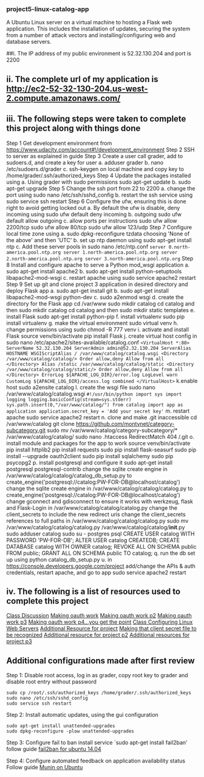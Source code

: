 ### project5-linux-catalog-app
A Ubuntu Linux server on a virtual machine to hosting a Flask web application.
This includes the installation of updates, securing the system from a number of attack vectors and installing/configuring web and database servers.

##i. The IP address of my public environment is 52.32.130.204 and port is 2200

## ii. The complete url of my application is http://ec2-52-32-130-204.us-west-2.compute.amazonaws.com/

## iii. The following steps were taken to complete this project along with things done

Step 1 Get development environment from https://www.udacity.com/account#!/development_environment
Step 2 SSH to server as explained in guide
Step 3 Create a user call grader, add to sudoers.d, and create a key for user
    a. adduser grader
    b. nano /etc/sudoers.d/grader
    c. ssh-keygen on local machine and copy key to /home/grader/.ssh/authorized_keys
Step 4 Update the packages installed using
    a. Using grader with sudo permissions sudo apt-get update
    b. sudo apt-get upgrade
Step 5 Change the ssh port from 22 to 2200
    a. change the port using sudo nano /etc/ssh/sshd_config
    b. restart the ssh service using sudo service ssh restart
Step 6 Configure the ufw, ensuring this is done right to avoid getting locked out
    a. By default the ufw is disable, deny incoming using sudo ufw default deny incoming
    b. outgoing sudo ufw default allow outgoing
    c. allow ports per instructions sudo ufw allow 2200/tcp
    sudo ufw allow 80/tcp
    sudo ufw allow 123/udp
Step 7 Configure local time zone using
    a. sudo dpkg-reconfigure tzdata
    choosing 'None of the above' and then 'UTC'
    b. set up ntp daemon using sudo apt-get install ntp
    c. Add these server pools in sudo nano /etc/ntp.conf
    ```
    server 0.north-america.pool.ntp.org
    server 1.north-america.pool.ntp.org
    server 2.north-america.pool.ntp.org
    server 3.north-america.pool.ntp.org
    ```
Step 8 Install and configure apache to serve a Python mod_wsgi application
    a. sudo apt-get install apache2
    b. sudo apt-get install python-setuptools libapache2-mod-wsgi
    c. restart apache using sudo service apache2 restart
Step 9 Set up git and clone project 3 application in desired directory and deploy Flask app
    a. sudo apt-get install git
    b. sudo apt-get install libapache2-mod-wsgi python-dev
    c. sudo a2enmod wsgi
    d.  create the directory for the Flask app
    cd /var/www
    sudo mkdir catalog
    cd catalog and then sudo mkdir catalog
    cd catalog and then sudo mkdir static templates
    e. install Flask sudo apt-get install python-pip
    f. install virtualenv sudo pip install virtualenv
    g. make the virtual environment sudo virtual venv
    h. change permissions using sudo chmod -R 777 venv
    i. activate and install Flask
    source venv/bin/activate
    pip install Flask
    j. create virtual host config in sudo nano /etc/apache2/sites-available/catalog.conf
    ```
      <VirtualHost *:80>
          ServerName 52.32.130.204
          ServerAdmin admin@52.32.130.204
          ServerAlias HOSTNAME
          WSGIScriptAlias / /var/www/catalog/catalog.wsgi
          <Directory /var/www/catalog/catalog/>
              Order allow,deny
              Allow from all
          </Directory>
          Alias /static /var/www/catalog/catalog/static
          <Directory /var/www/catalog/catalog/static/>
              Order allow,deny
              Allow from all
          </Directory>
          ErrorLog ${APACHE_LOG_DIR}/error.log
          LogLevel warn
          CustomLog ${APACHE_LOG_DIR}/access.log combined
      </VirtualHost>
      ```
    k.enable host sudo a2ensite catalog
    l. create the wsgi file sudo nano /var/www/catalog/catalog.wsgi
      ```
      #!/usr/bin/python
      import sys
      import logging
      logging.basicConfig(stream=sys.stderr)
      sys.path.insert(0,"/var/www/catalog/")
      from catalog import app as application
      application.secret_key = 'Add your secret key'
      ```
    m. restart apache sudo service apache2 restart
    n. clone and make .git inaccessible
    cd /var/www/catalog
    git clone https://github.com/montynet/category-subcategory.git
    sudo mv /var/www/catalog/category-subcategory/* /var/www/catalog/catalog/
    sudo nano .htaccess
    RedirectMatch 404 /\.git
    o. install module and packages for the app to work
    source venv/bin/activate
    pip install httplib2
    pip install requests
    sudo pip install flask-seasurf
    sudo pip install --upgrade oauth2client
    sudo pip install sqlalchemy
    sudo pip psycopg2
    p. install postgresql and configure it
    sudo apt-get install postgresql postgresql-contrib
    change the sqlite create engine in /var/www/catalog/catalog/catalog_db_setup.py to create_engine('postgresql://catalog:PW-FOR-DB@localhost/catalog')
    change the sqlite create engine in /var/www/catalog/catalog/catalog.py to create_engine('postgresql://catalog:PW-FOR-DB@localhost/catalog')
    change gconnect and gdisconnect to ensure it works with werkzeug, flask and Flask-Login in /var/www/catalog/catalog/catalog.py
    change the client_secrets to include the new redirect uris
    change the client_secrets references to full paths in /var/www/catalog/catalog/catalog.py
    sudo mv /var/www/catalog/catalog/catalog.py /var/www/catalog/catalog/__init__.py
    sudo adduser catalog
    sudo su - postgres
    psql
    CREATE USER catalog WITH PASSWORD 'PW-FOR-DB';
    ALTER USER catalog CREATEDB;
    CREATE DATABASE catalog WITH OWNER catalog;
    REVOKE ALL ON SCHEMA public FROM public;
    GRANT ALL ON SCHEMA public TO catalog;
    q. run the db set up using python catalog_db_setup.py
    u. in https://console.developers.google.com/project add/change the APIs & auth credentials, restart apache,
    and go to app
    sudo service apache2 restart

## iv. The following is a list of resources used to complete this project
[Class Discussion](https://discussions.udacity.com/c/nd004-p5-linux-based-server-configuration)
[Making oauth work](https://discussions.udacity.com/t/google-oauth2-ajax-call-not-working/31912)
[Making oauth work p2](]https://discussions.udacity.com/t/google-sign-in-oauth-error/29733/2)
[Making oauth work p3](https://discussions.udacity.com/t/google-sign-in-problems/28191)
[Making oauth work p4...you get the point](https://discussions.udacity.com/t/oauth2credentials-object-is-not-json-serializable/18472/4)
[Class Configuring Linux Web Servers](https://www.udacity.com/course/configuring-linux-web-servers--ud299)
[Additional Resource for project](https://discussions.udacity.com/t/p5-how-i-got-through-it/15342/6)
[Making that client secret file to be recognized](http://stackoverflow.com/questions/12201928/python-open-method-ioerror-errno-2-no-such-file-or-directory)
[Additional resource for project p2](https://discussions.udacity.com/t/project-5-resources/28343)
[Additional resources for project p3](https://discussions.udacity.com/t/markedly-underwhelming-and-potentially-wrong-resource-list-for-p5/8587)

## Additional configurations made after first review
Step 1: Disable root access, log in as grader, copy root key to grader and disable root entry without password
```
sudo cp /root/.ssh/authorized_keys /home/grader/.ssh/authorized_keys
sudo nano /etc/ssh/sshd_config
sudo service ssh restart
```

Step 2: Install automatic updates, using the gui configuration
```
sudo apt-get install unattended-upgrades
sudo dpkg-reconfigure -plow unattended-upgrades
```

Step 3: Configure fail to ban
install service `sudo apt-get install fail2ban'
follow guide [fail2ban for ubuntu 14.04](https://www.digitalocean.com/community/tutorials/how-to-protect-ssh-with-fail2ban-on-ubuntu-14-04)

Step 4: Configure automated feedback on application availability status
Follow guide [Munin on Ubuntu](https://www.digitalocean.com/community/tutorials/how-to-install-munin-on-an-ubuntu-vps)




